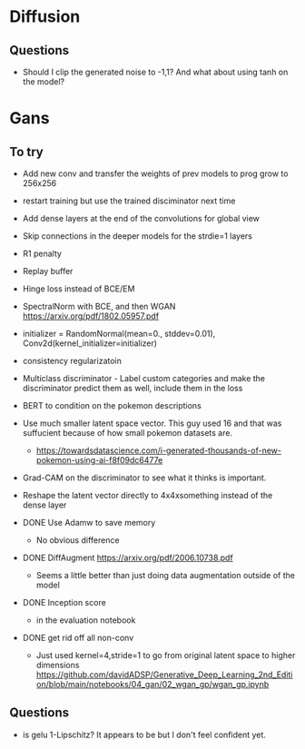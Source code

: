 # Diffusion

## Questions
- Should I clip the generated noise to -1,1? And what about using tanh on the model?

# Gans
## To try
- Add new conv and transfer the weights of prev models to prog grow to 256x256
- restart training but use the trained disciminator next time

- Add dense layers at the end of the convolutions for global view
- Skip connections in the deeper models for the strdie=1 layers
- R1 penalty
- Replay buffer
- Hinge loss instead of BCE/EM
- SpectralNorm with BCE, and then WGAN https://arxiv.org/pdf/1802.05957.pdf
- initializer = RandomNormal(mean=0., stddev=0.01), Conv2d(kernel_initializer=initializer)
- consistency regularizatoin
- Multiclass discriminator - Label custom categories and make the discriminator predict them as well, include them in the loss
- BERT to condition on the pokemon descriptions
- Use much smaller latent space vector. This guy used 16 and that was suffucient because of how small pokemon datasets are.
    - https://towardsdatascience.com/i-generated-thousands-of-new-pokemon-using-ai-f8f09dc6477e
- Grad-CAM on the discriminator to see what it thinks is important.
- Reshape the latent vector directly to 4x4xsomething instead of the dense layer

- DONE Use Adamw to save memory
    - No obvious difference
- DONE DiffAugment https://arxiv.org/pdf/2006.10738.pdf
    - Seems a little better than just doing data augmentation outside of the model
- DONE Inception score
    - in the evaluation notebook
- DONE get rid off all non-conv
    - Just used kernel=4,stride=1 to go from original latent space to higher dimensions https://github.com/davidADSP/Generative_Deep_Learning_2nd_Edition/blob/main/notebooks/04_gan/02_wgan_gp/wgan_gp.ipynb

## Questions
- is gelu 1-Lipschitz? It appears to be but I don't feel confident yet.